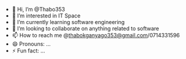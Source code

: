 - 👋 Hi, I’m @Thabo353
- 👀 I’m interested in IT Space
- 🌱 I’m currently learning software engineering
- 💞️ I’m looking to collaborate on anything related to software
- 📫 How to reach me @thabokganyago353@gmail.com/0714331596
- 😄 Pronouns: ...
- ⚡ Fun fact: ...

<!---
Thabo353/Thabo353 is a ✨ special ✨ repository because its `README.md` (this file) appears on your GitHub profile.
You can click the Preview link to take a look at your changes.
--->
